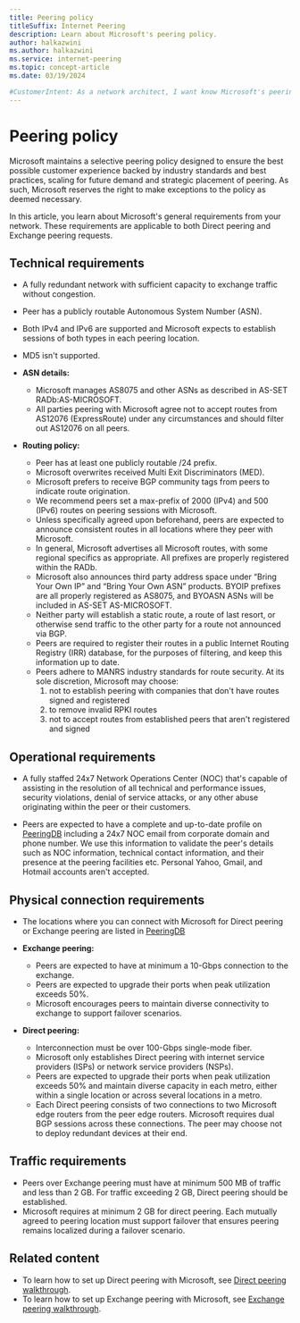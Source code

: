 ```yaml
---
title: Peering policy
titleSuffix: Internet Peering
description: Learn about Microsoft's peering policy.
author: halkazwini
ms.author: halkazwini
ms.service: internet-peering
ms.topic: concept-article
ms.date: 03/19/2024

#CustomerIntent: As a network architect, I want know Microsoft's peering policy and requirements so that I can design and create a peering with Microsoft.
---
```


# Peering policy

Microsoft maintains a selective peering policy designed to ensure the best possible customer experience backed by industry standards and best practices, scaling for future demand and strategic placement of peering. As such, Microsoft reserves the right to make exceptions to the policy as deemed necessary.

In this article, you learn about Microsoft's general requirements from your network. These requirements are applicable to both Direct peering and Exchange peering requests. 

## Technical requirements

- A fully redundant network with sufficient capacity to exchange traffic without congestion.
- Peer has a publicly routable Autonomous System Number (ASN).
- Both IPv4 and IPv6 are supported and Microsoft expects to establish sessions of both types in each peering location.
- MD5 isn't supported.

- **ASN details:**
    - Microsoft manages AS8075 and other ASNs as described in AS-SET RADb:AS-MICROSOFT.
    - All parties peering with Microsoft agree not to accept routes from AS12076 (ExpressRoute) under any circumstances and should filter out AS12076 on all peers.

- **Routing policy:**
    - Peer has at least one publicly routable /24 prefix.
    - Microsoft overwrites received Multi Exit Discriminators (MED).
    - Microsoft prefers to receive BGP community tags from peers to indicate route origination.
    - We recommend peers set a max-prefix of 2000 (IPv4) and 500 (IPv6) routes on peering sessions with Microsoft.
    - Unless specifically agreed upon beforehand, peers are expected to announce consistent routes in all locations where they peer with Microsoft.
    - In general, Microsoft advertises all Microsoft routes, with some regional specifics as appropriate.  All prefixes are properly registered within the RADb.
    - Microsoft also announces third party address space under “Bring Your Own IP” and “Bring Your Own ASN” products. BYOIP prefixes are all properly registered as AS8075, and BYOASN ASNs will be included in AS-SET AS-MICROSOFT.
    - Neither party will establish a static route, a route of last resort, or otherwise send traffic to the other party for a route not announced via BGP.
    - Peers are required to register their routes in a public Internet Routing Registry (IRR) database, for the purposes of filtering, and keep this information up to date.      
    - Peers adhere to MANRS industry standards for route security.  At its sole discretion, Microsoft may choose:
        1. not to establish peering with companies that don't have routes signed and registered
        1. to remove invalid RPKI routes
        1. not to accept routes from established peers that aren't registered and signed

## Operational requirements

- A fully staffed 24x7 Network Operations Center (NOC) that's capable of assisting in the resolution of all technical and performance issues, security violations, denial of service attacks, or any other abuse originating within the peer or their customers.

- Peers are expected to have a complete and up-to-date profile on [PeeringDB](https://www.peeringdb.com) including a 24x7 NOC email from corporate domain and phone number. We use this information to validate the peer's details such as NOC information, technical contact information, and their presence at the peering facilities etc. Personal Yahoo, Gmail, and Hotmail accounts aren't accepted.

## Physical connection requirements

- The locations where you can connect with Microsoft for Direct peering or Exchange peering are listed in [PeeringDB](https://www.peeringdb.com/net/694)

- **Exchange peering:**
    - Peers are expected to have at minimum a 10-Gbps connection to the exchange.
    - Peers are expected to upgrade their ports when peak utilization exceeds 50%.
    - Microsoft encourages peers to maintain diverse connectivity to exchange to support failover scenarios.

- **Direct peering:**
    - Interconnection must be over 100-Gbps single-mode fiber.
    - Microsoft only establishes Direct peering with internet service providers (ISPs) or network service providers (NSPs).
    - Peers are expected to upgrade their ports when peak utilization exceeds 50% and maintain diverse capacity in each metro, either within a single location or across several locations in a metro.
    - Each Direct peering consists of two connections to two Microsoft edge routers from the peer edge routers. Microsoft requires dual BGP sessions across these connections. The peer may choose not to deploy redundant devices at their end.

## Traffic requirements

- Peers over Exchange peering must have at minimum 500 MB of traffic and less than 2 GB. For traffic exceeding 2 GB, Direct peering should be established.
- Microsoft requires at minimum 2 GB for direct peering. Each mutually agreed to peering location must support failover that ensures peering remains localized during a failover scenario. 

## Related content

- To learn how to set up Direct peering with Microsoft, see [Direct peering walkthrough](walkthrough-direct-all.md).
- To learn how to set up Exchange peering with Microsoft, see [Exchange peering walkthrough](walkthrough-exchange-all.md).
